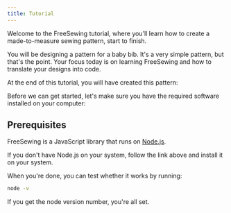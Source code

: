 ```yaml
---
title: Tutorial
---
```


Welcome to the FreeSewing tutorial, where you'll learn how to create a made-to-measure sewing pattern, start to finish.

You will be designing a pattern for a baby bib. It's a very simple pattern, but that's the point. Your focus today is on learning FreeSewing and how to translate your designs into code.

At the end of this tutorial, you will have created this pattern:

<Example pattern="tutorial" part="bib" caption="Your end result" />

Before we can get started, let's make sure you have the required software installed on your computer:

## Prerequisites

FreeSewing is a JavaScript library that runs on [Node.js](https://nodejs.org/).

If you don't have Node.js on your system, follow the link above and install it on your system.

When you're done, you can test whether it works by running:

```bash
node -v
```

If you get the node version number, you're all set.